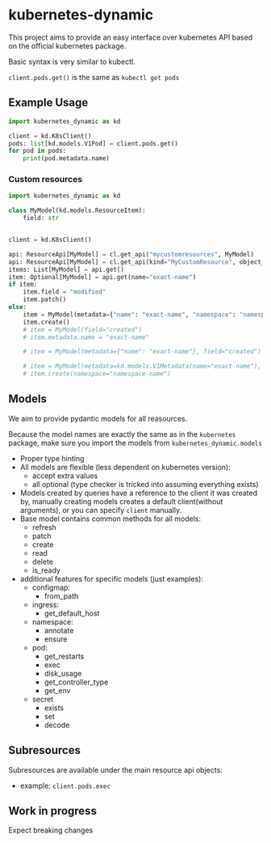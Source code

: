 # kubernetes-dynamic

This project aims to provide an easy interface over kubernetes API based on the official kubernetes package.

Basic syntax is very similar to kubectl.

`client.pods.get()` is the same as `kubectl get pods`

## Example Usage

```python
import kubernetes_dynamic as kd

client = kd.K8sClient()
pods: list[kd.models.V1Pod] = client.pods.get()
for pod in pods:
    print(pod.metadata.name)
```

### Custom resources

```python
import kubernetes_dynamic as kd

class MyModel(kd.models.ResourceItem):
    field: str


client = kd.K8sClient()

api: ResourceApi[MyModel] = cl.get_api("mycustomresources", MyModel)
api: ResourceApi[MyModel] = cl.get_api(kind="MyCustomResource", object_type=MyModel)
items: List[MyModel] = api.get()
item: Optional[MyModel] = api.get(name="exact-name")
if item:
    item.field = "modified"
    item.patch()
else:
    item = MyModel(metadata={"name": "exact-name", "namespace": "namespace-name"}, field="created")
    item.create()
    # item = MyModel(field="created")
    # item.metadata.name = "exact-name"

    # item = MyModel(metadata={"name": "exact-name"}, field="created")

    # item = MyModel(metadata=kd.models.V1Metadata(name="exact-name"), field="created")
    # item.create(namespace="namespace-name")
```

## Models

We aim to provide pydantic models for all reasources.

Because the model names are exactly the same as in the `kubernetes` package, make sure you import the models from `kubernetes_dynamic.models`

- Proper type hinting
- All models are flexible (less dependent on kubernetes version):
  - accept extra values
  - all optional (type checker is tricked into assuming everything exists)
- Models created by queries have a reference to the client it was created by, manually creating models creates a default client(without arguments), or you can specify `client` manually.
- Base model contains common methods for all models:
  - refresh
  - patch
  - create
  - read
  - delete
  - is_ready
- additional features for specific models (just examples):
  - configmap:
    - from_path
  - ingress:
    - get_default_host
  - namespace:
    - annotate
    - ensure
  - pod:
    - get_restarts
    - exec
    - disk_usage
    - get_controller_type
    - get_env
  - secret
    - exists
    - set
    - decode

## Subresources

Subresources are available under the main resource api objects:

- example: `client.pods.exec`

## Work in progress

Expect breaking changes
